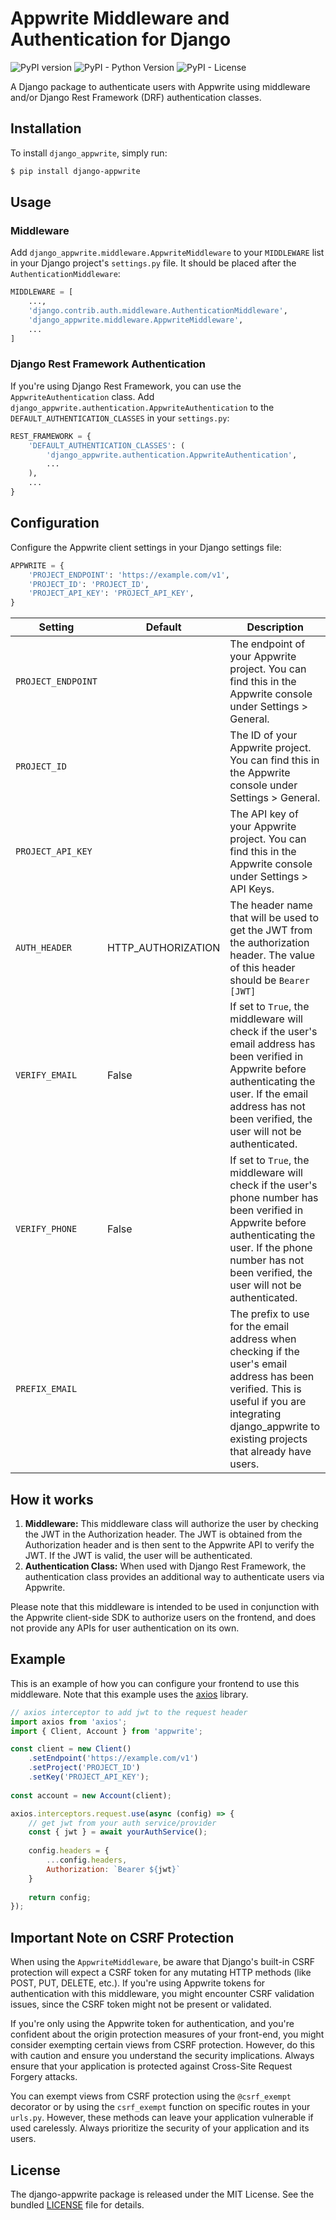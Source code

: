 # Appwrite Middleware and Authentication for Django

![PyPI version](https://badge.fury.io/py/django-appwrite.svg)
![PyPI - Python Version](https://img.shields.io/pypi/pyversions/django-appwrite)
![PyPI - License](https://img.shields.io/pypi/l/django-appwrite)

A Django package to authenticate users with Appwrite using middleware and/or Django Rest Framework (DRF) authentication classes.

## Installation

To install `django_appwrite`, simply run:

```bash
$ pip install django-appwrite
```

## Usage
### Middleware
Add `django_appwrite.middleware.AppwriteMiddleware` to your `MIDDLEWARE` list in your Django project's `settings.py` file. It should be placed after the `AuthenticationMiddleware`:

```python
MIDDLEWARE = [
    ...,
    'django.contrib.auth.middleware.AuthenticationMiddleware',
    'django_appwrite.middleware.AppwriteMiddleware',
    ...
]
```
### Django Rest Framework Authentication
If you're using Django Rest Framework, you can use the `AppwriteAuthentication` class.
Add `django_appwrite.authentication.AppwriteAuthentication` to the `DEFAULT_AUTHENTICATION_CLASSES` in your `settings.py`:
```python
REST_FRAMEWORK = {
    'DEFAULT_AUTHENTICATION_CLASSES': (
        'django_appwrite.authentication.AppwriteAuthentication',
        ...
    ),
    ...
}
```
## Configuration
Configure the Appwrite client settings in your Django settings file:
```python
APPWRITE = {
    'PROJECT_ENDPOINT': 'https://example.com/v1',
    'PROJECT_ID': 'PROJECT_ID',
    'PROJECT_API_KEY': 'PROJECT_API_KEY',
}
```
| Setting            | Default            | Description                                                                                                                                                                                                           |
|--------------------|--------------------|-----------------------------------------------------------------------------------------------------------------------------------------------------------------------------------------------------------------------|
| `PROJECT_ENDPOINT` |                    | The endpoint of your Appwrite project. You can find this in the Appwrite console under Settings > General.                                                                                                            |
| `PROJECT_ID`       |                    | The ID of your Appwrite project. You can find this in the Appwrite console under Settings > General.                                                                                                                  |
| `PROJECT_API_KEY`  |                    | The API key of your Appwrite project. You can find this in the Appwrite console under Settings > API Keys.                                                                                                            |
| `AUTH_HEADER`      | HTTP_AUTHORIZATION | The header name that will be used to get the JWT from the authorization header. The value of this header should be `Bearer [JWT]`                                                                                     |
| `VERIFY_EMAIL`     | False              | If set to `True`, the middleware will check if the user's email address has been verified in Appwrite before authenticating the user. If the email address has not been verified, the user will not be authenticated. |
| `VERIFY_PHONE`     | False              | If set to `True`, the middleware will check if the user's phone number has been verified in Appwrite before authenticating the user. If the phone number has not been verified, the user will not be authenticated.   |
| `PREFIX_EMAIL`     |                    | The prefix to use for the email address when checking if the user's email address has been verified. This is useful if you are integrating django_appwrite to existing projects that already have users.              |

## How it works
1. **Middleware:** This middleware class will authorize the user by checking the JWT in the Authorization header. The JWT is obtained from the Authorization header and is then sent to the Appwrite API to verify the JWT. If the JWT is valid, the user will be authenticated.
2. **Authentication Class:** When used with Django Rest Framework, the authentication class provides an additional way to authenticate users via Appwrite.

Please note that this middleware is intended to be used in conjunction with the Appwrite client-side SDK to authorize users on the frontend, and does not provide any APIs for user authentication on its own.

## Example
This is an example of how you can configure your frontend to use this middleware. Note that this example uses the [axios](https://axios-http.com/) library.

```javascript
// axios interceptor to add jwt to the request header
import axios from 'axios';
import { Client, Account } from 'appwrite';

const client = new Client()
    .setEndpoint('https://example.com/v1')
    .setProject('PROJECT_ID')
    .setKey('PROJECT_API_KEY');
    
const account = new Account(client);

axios.interceptors.request.use(async (config) => {
    // get jwt from your auth service/provider
    const { jwt } = await yourAuthService();
    
    config.headers = {
        ...config.headers,
        Authorization: `Bearer ${jwt}`
    }
    
    return config;
});
```
## Important Note on CSRF Protection
When using the `AppwriteMiddleware`, be aware that Django's built-in CSRF protection will expect a CSRF token for any mutating HTTP methods (like POST, PUT, DELETE, etc.). If you're using Appwrite tokens for authentication with this middleware, you might encounter CSRF validation issues, since the CSRF token might not be present or validated.

If you're only using the Appwrite token for authentication, and you're confident about the origin protection measures of your front-end, you might consider exempting certain views from CSRF protection. However, do this with caution and ensure you understand the security implications. Always ensure that your application is protected against Cross-Site Request Forgery attacks.

You can exempt views from CSRF protection using the `@csrf_exempt` decorator or by using the `csrf_exempt` function on specific routes in your `urls.py`. However, these methods can leave your application vulnerable if used carelessly. Always prioritize the security of your application and its users.
## License
The django-appwrite package is released under the MIT License. See the bundled [LICENSE](LICENSE) file for details.